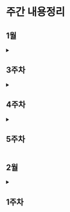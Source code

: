 # 주간 내용정리

## 1월
<details>
  <summary><h2>3주차</h2></summary>

  <details>
    <summary>CLI(Command LIne Interface)</summary>
    
    CLI&GUI
    
    - CLI: 명령어를 통해 사용자와 컴퓨터가 상호 작용하는 방식 
    => CLI에서 가장 중요한 것은 내가 어디 있는지(경로) 아는 것 
    - GUI: 그래픽을 통해 사용자와 컴퓨터가 상호 작용하는 방식

    CLI 사용하는 이유
    - 효율성
        - 키보드만으로 모든 작업을 수행 가능
        - 메모리와 CPU 사용량이 적어 저사양 시스템에서도 효율적
    - 정밀한 제어
        - 특정 프로그램이나 시스템의 세부 설정을 보다 정밀하게 제어 가능
    - 표준성
        - CLI 명령어는 대부분의 Unix 운영체제 기반 시스템에서 동일하게 작동하여 여러 환경에 적용 가능
  </details>

  <details>
    <summary>Git</summary>
    
    Git 개념
    
    - git: 분산 버전 관리
        - 버전 관리란 변화를 **기록하고 추적**하는 것
        - 중앙 집중식과 다르게 분산식을 사용하여 버전을 여러 복제된 저장소에 저장 및 관리
            - 중앙 서버에 의존하지 않고 동시에 다양한 작업을 수행하며 작업 충동을 줄이고 생산성 향상
            - 백업과 복구가 용이
            - 인터넷에 연결되지 않아도 로컬 저장소에 기록하고 중앙 서버와 동기화 가능
        - git의 역할
            - 히스토리를 관리
            - 개발 과정 파악
            - 이전 버전과 변경 사항 비교 => 코드의 변경 이력을 기록하고 협업을 원활하게 하는 도구
        - git의 역할
            - Working Directory: 실제 작업 중인 파일들이 위치하는 영역
            - Staging Area: 개념적인 영역으로 다음 버전에 포함시킬 파일들을 선택적으로 추가하거나 제외할 수 있는 영역 
            - Repository: 버전 이역과 파일들이 영구적으로 저장되는 영역으로 모든 버전과 변경 이력이 기록, 버젼 = commit
    
    Git bash 명령어

    - CLI에서 '.'(점): '.'은 현재 디렉토리, '..'는 현재의 상위 디렉토리(부모 폴더)를 의미
    - touch: 파일 생성
    - mkdir: 새 디렉토리 생성
    - ls: 현재 작업 중인 디렉토리 내부의 폴더/파일 목록을 출력
    - cd: 현재 작업 중인 디렉토리를 변경 (위치 이동)
    - start: 폴더/파일 열기
    - rm: 파일 삭제 (디렉토리 삭제는 -r옵션을 추가 사용)
        - rm dir -r, rm -r dir 상관 X
    - git init: 로컬 저장소 설정(초기화) => git의 버전 관리를 시작할 디렉토리에서 진행
        - git 로컬 저장소 내에 또 다른 git 로컬 저장소를 만들지 말 것
    - git add: 변경사항이 있는 파일을 staging area에 추가
    - git commit: staging area에 있는 파일들을 저장소에 기록 => 해당 시점의 버전을 생성, 변경 이력을 남김
        - -m: 메세지 설정
        - --amend: commit 메시지 수정 => Vim 에디터에서 수정
    - git config --global user.email "메일 주소" or user.name "유저네임": commit 작성자 정보 설정
        - git config --global -l: 설정 정보 보기
    - git status: 현재 로컬 저장소의 파일 상태 보기
    - git log: commit hisorty 보기
        - git log --oneline: 한 줄로 보기
    - git remote add origin remote_repo_url: 로컬 저장소에 원격 저장소 추가 
        - git remote -v: 현재 로컬 저장소에 등록된 원격 저장소 목록
        - git remote rm 원격 저장소 이름: 로컬 저장소에 등록된 원격 저장소 삭
    - git push origin master: 원격 저장소에 commit 목록을 업로드 => commit이 올라가므로 commit 이력이 없으면 push X
    - git pull origin master: 원격 저장소의 변경사항만을 받아옴 (업데이트)
    - git clone origin master: 원격 저장소 전체를 복제 (다운로드)
    - gitignore: Git에서 특정 파일이나 디렉토리를 추적하지 않도록 설정하는데 사용되는 텍스트 파일
    - git revert <commit id>: 특정 commit을 없었던 일로 만드는 작업 (없앴다는 로그는 남음)
        - git revert 79ch 와 같이 사용
        - 공백이나 '..'을 사용해 한 번에 실행 취소 가능 
    - git reset [옵션] <commit id>: 특정 commit으로 되돌아가는 작업 => 삭제되는 commit들의 기록을 어떤 영역에 남겨둘 지 옵션 활용 가
        - git reset --soft <commit id>: staging area에 남김
        - git reset --mixed <commit id>: working directory에 남김 (기본 옵션 값)
        - git reset --hard <commit id>: 기록을 남기지 않음
    - git restore: Working Directory에서 파일을 수정한 뒤, 파일의 수정 사항을 취소하고, 원래 모습대로 되돌리는 작업
    - git rm --cached: Staging Area에서 Working Directory로 되돌리기 (git 저장소에 "commit이 없는 경우")
    - git restore --staged: Staging Area에서 Working Directory로 되돌리기 (git 저장소에 "commit이 있는 경우")
  </details>

  <details>
    <summary>Chat GPT&API</summary>
    
    ChatGPT (Generative / Pre-trained / Transformer) 
    - 생성 모델 / 사전 훈련 / 트랜스포머 AI 모델 
    => GPT 모델을 기반으로 한 대화형 AI
    - API (비가시 영역의 수 많은 통신 종류 중 하나): 두 소프트웨어 (또는 시스템)가 서로 통신할 수 있게 하는 메커니즘
        - API Key: API에게 요청을 보내는 애플리케이션을 구별하기 위한 고유한 식별 문자
        => 보안 강화와 데이터 관리 측면에서 필요성 有 => 따라서 노출되면 안돼며 정기 갱신이 필요
    
  </details>
  
</details>

<details>
  <summary><h2>4주차</h2></summary>

  <details>
    <summary>Programing</summary>
    
    - sum

  </details>
</details>

<details>
  <summary><h2>5주차</h2></summary>

  <details>
    <summary>Programing</summary>
    
    sum

  </details>
</details>

## 2월

<details>
  <summary><h2>1주차</h2></summary>

  <details>
    <summary>Programing</summary>
    
    sum

  </details>
</details>
